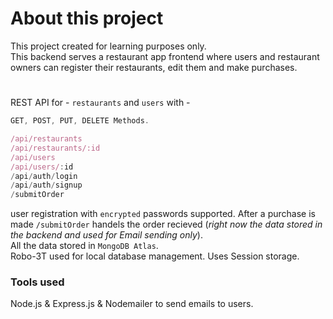 # About this project
This project created for learning purposes only.  
This backend serves a restaurant app frontend where users and restaurant owners can register their restaurants, edit them and make purchases.
#
REST API for - ```restaurants``` and ```users``` with -
```javascript
GET, POST, PUT, DELETE Methods.
```
```javascript
/api/restaurants
/api/restaurants/:id
/api/users
/api/users/:id
/api/auth/login
/api/auth/signup
/submitOrder
```
user registration with ```encrypted``` passwords supported.
After a purchase is made ```/submitOrder``` handels the order recieved (_right now the data stored in the backend and used for Email sending only_).  
All the data stored in ```MongoDB Atlas```.  
Robo-3T used for local database management.
Uses Session storage.  



### Tools used
Node.js & Express.js & Nodemailer to send emails to users.
